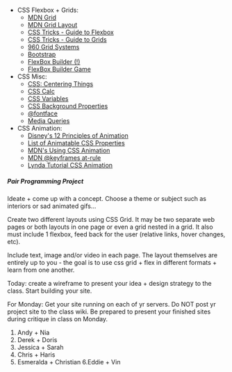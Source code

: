 * CSS Flexbox + Grids:
  * [MDN Grid](https://developer.mozilla.org/en-US/docs/Web/CSS/grid)
  * [MDN Grid Layout](https://developer.mozilla.org/en-US/docs/Web/CSS/CSS_Grid_Layout)
  * [CSS Tricks - Guide to Flexbox](https://css-tricks.com/snippets/css/a-guide-to-flexbox/)
  * [CSS Tricks - Guide to Grids](https://css-tricks.com/snippets/css/complete-guide-grid/)
  * [960 Grid Systems](https://960.gs/)
  * [Bootstrap](https://getbootstrap.com/docs/3.4/javascript/)
  * [FlexBox Builder (!)](https://flexbox.webflow.com/)
  * [FlexBox Builder Game](https://preview.webflow.com/preview/flexbox-game?preview=d1a26b027c4803817087a91c651e321f&m=1)
* CSS Misc:
  * [CSS: Centering Things](https://www.w3.org/Style/Examples/007/center.en.html#block)
  * [CSS Calc](https://developer.mozilla.org/en-US/docs/Web/CSS/calc)
  * [CSS Variables](https://developer.mozilla.org/en-US/docs/Web/CSS/Using_CSS_variables)
  * [CSS Background Properties](https://developer.mozilla.org/en-US/docs/Web/CSS/CSS_Backgrounds_and_Borders)
  * [@fontface](https://developer.mozilla.org/en-US/docs/Web/CSS/@font-face)
  * [Media Queries](https://developer.mozilla.org/en-US/docs/Web/CSS/Media_Queries/Using_media_queries)
* CSS Animation:
  * [Disney's 12 Principles of Animation](http://oldobjectsnewideas.com/_reading/Disney12Principles.pdf)
  * [List of Animatable CSS Properties](https://developer.mozilla.org/en-US/docs/Web/CSS/CSS_animated_properties)
  * [MDN's Using CSS Animation](https://developer.mozilla.org/en-US/docs/Web/CSS/CSS_Animations/Using_CSS_animations)
  * [MDN @keyframes at-rule](https://developer.mozilla.org/en-US/docs/Web/CSS/@keyframes)
  * [Lynda Tutorial CSS Animation](https://www.lynda.com/CSS-tutorials/CSS-Animation/439683-2.html)

##### Pair Programming Project
Ideate + come up with a concept. Choose a theme or subject such as interiors or sad animated gifs...

Create two different layouts using CSS Grid. It may be two separate web pages or both layouts in one page or even a grid nested in a grid. It also must include 1 flexbox, feed back for the user (relative links, hover changes, etc).

Include text, image and/or video in each page. The layout themselves are entirely up to you - the goal is to use css grid + flex in different formats + learn from one another.

Today: create a wireframe to present your idea + design strategy to the class. Start building your site.

For Monday: Get your site running on each of yr servers. Do NOT post yr project site to the class wiki. Be prepared to present your finished sites during critique in class on Monday.

1. Andy + Nia
2. Derek + Doris
3. Jessica + Sarah
4. Chris + Haris
5. Esmeralda + Christian
6.Eddie + Vin
